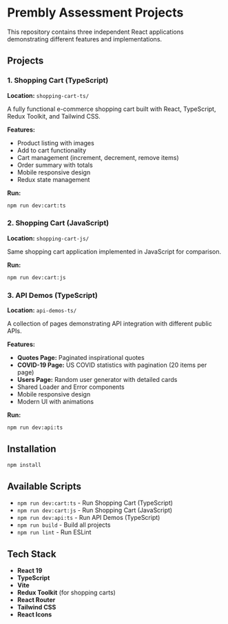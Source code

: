 # Prembly Assessment Projects

This repository contains three independent React applications demonstrating different features and implementations.

## Projects

### 1. Shopping Cart (TypeScript)
**Location:** `shopping-cart-ts/`

A fully functional e-commerce shopping cart built with React, TypeScript, Redux Toolkit, and Tailwind CSS.

**Features:**
- Product listing with images
- Add to cart functionality
- Cart management (increment, decrement, remove items)
- Order summary with totals
- Mobile responsive design
- Redux state management

**Run:**
```bash
npm run dev:cart:ts
```

### 2. Shopping Cart (JavaScript)
**Location:** `shopping-cart-js/`

Same shopping cart application implemented in JavaScript for comparison.

**Run:**
```bash
npm run dev:cart:js
```

### 3. API Demos (TypeScript)
**Location:** `api-demos-ts/`

A collection of pages demonstrating API integration with different public APIs.

**Features:**
- **Quotes Page:** Paginated inspirational quotes
- **COVID-19 Page:** US COVID statistics with pagination (20 items per page)
- **Users Page:** Random user generator with detailed cards
- Shared Loader and Error components
- Mobile responsive design
- Modern UI with animations

**Run:**
```bash
npm run dev:api:ts
```

## Installation

```bash
npm install
```

## Available Scripts

- `npm run dev:cart:ts` - Run Shopping Cart (TypeScript)
- `npm run dev:cart:js` - Run Shopping Cart (JavaScript)
- `npm run dev:api:ts` - Run API Demos (TypeScript)
- `npm run build` - Build all projects
- `npm run lint` - Run ESLint

## Tech Stack

- **React 19**
- **TypeScript**
- **Vite**
- **Redux Toolkit** (for shopping carts)
- **React Router**
- **Tailwind CSS**
- **React Icons**
